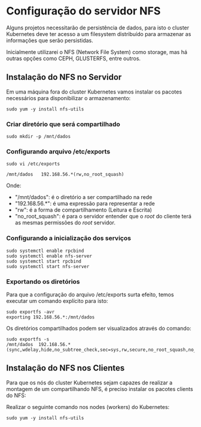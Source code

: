 # Configuração do servidor NFS

Alguns projetos necessitarão de persistência de dados, para isto o cluster Kubernetes deve ter acesso a um filesystem distribuído para armazenar as informações que serão persistidas.

Inicialmente utilizarei o NFS (Network File System) como storage, mas há outras opções como CEPH, GLUSTERFS, entre outros.

## Instalação do NFS no Servidor

Em uma máquina fora do cluster Kubernetes vamos instalar os pacotes necessários para disponibilizar o armazenamento:

```
sudo yum -y install nfs-utils
```

### Criar diretório que será compartilhado

```
sudo mkdir -p /mnt/dados
```


### Configurando arquivo /etc/exports

```
sudo vi /etc/exports

/mnt/dados   192.168.56.*(rw,no_root_squash)
```

Onde:

 - "/mnt/dados":  é o diretório a ser compartilhado na rede 
 - "192.168.56.\*":  é uma expressão para representar a rede
 - "rw": é a forma de compartilhamento (Leitura e Escrita)
 - "no_root_squash": é para o servidor entender que o *root* do cliente terá as mesmas permissões do *root* servidor.


### Configurando a inicialização dos serviços


```
sudo systemctl enable rpcbind
sudo systemctl enable nfs-server
sudo systemctl start rpcbind
sudo systemctl start nfs-server
```

### Exportando os diretórios

Para que a configuração do arquivo /etc/exports surta efeito, temos executar um comando explícito para isto:

```
sudo exportfs -avr
exporting 192.168.56.*:/mnt/dados
```

Os diretórios compartilhados podem ser visualizados através do comando:

```
sudo exportfs -s
/mnt/dados  192.168.56.*(sync,wdelay,hide,no_subtree_check,sec=sys,rw,secure,no_root_squash,no_all_squash)
```

## Instalação do NFS nos Clientes

Para que os nós do cluster Kubernetes sejam capazes de realizar a montagem de um compartilhando NFS, é preciso instalar os pacotes clients do NFS:

Realizar o seguinte comando nos nodes (workers) do Kubernetes:

```
sudo yum -y install nfs-utils
```
